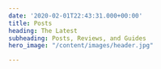 ```yaml
---
date: '2020-02-01T22:43:31.000+00:00'
title: Posts
heading: The Latest
subheading: Posts, Reviews, and Guides
hero_image: "/content/images/header.jpg"

---
```

